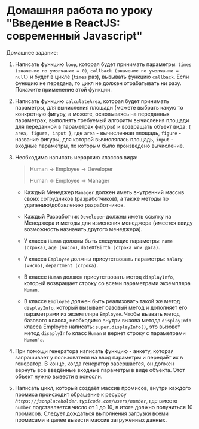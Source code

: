 # Домашняя работа по уроку "Введение в ReactJS: современный Javascript"

Домашнее задание:

1. Написать функцию `loop`, которая будет принимать параметры: `times (значение по умолчанию = 0)`, `callback (значение по умолчанию = null)` и будет в цикле (`times` раз), вызывать функцию `callback`. Если функцию не передана, то цикл не должен отрабатывать ни разу. Покажите применение этой функции.

2. Написать функцию `calculateArea`, которая будет принимать параметры, для вычисления площади (можете выбрать какую то конкретную фигуру, а можете, основываясь на переданных параметрах, выполнять требуемый алгоритм вычисления площади для переданной в параметрах фигуры) и возвращать объект вида: `{ area, figure, input }`, где `area` - вычисленная площадь, `figure` - название фигуры, для которой вычислялась площадь, `input` - входные параметры, по которым было произведено вычисление.

3. Необходимо написать иерархию классов вида:

    >Human -> Employee -> Developer
    >
    >Human -> Employee -> Manager
    
    + Каждый Менеджер `Manager` должен иметь внутренний массив своих сотрудников (разработчиков), а также методы по удалению/добавлению разработчиков.
    
    + Каждый Разработчик `Developer` должны иметь ссылку на Менеджера и методы для изменения менеджера (имеется ввиду возможность назначить другого менеджера).
    
    + У класса `Human` должны быть следующие параметры: `name (строка)`, `age (число)`, `dateOfBirth (строка или дата)`.
    
    + У класса `Employee` должны присутствовать параметры: `salary (число)`, `department (строка)`.
    
    + В классе `Human` должен присутствовать метод `displayInfo`, который возвращает строку со всеми параметрами экземпляра `Human`.
    
    + В классе `Employee` должен быть реализовать такой же метод `displayInfo`, который вызывает базовый метод и дополняет его параметрами из экземпляра `Employee`. Чтобы вызвать метод базового класса, необходимо внутри вызова метода `displayInfo` класса Employee написать: `super.displayInfo()`, это вызовет метод `disaplyInfo` класс `Human` и вернет строку с параметрами `Human'a`.

4. При помощи генератора написать функцию - анкету, которая запрашивает у пользователя на ввод параметры и передаёт их в генератор. В конце, когда генератор завершается, он должен вернуть все введённые входные параметры в виде объекта. Этот объект нужно вывести в консоли.

5. Написать цикл, который создаёт массив промисов, внутри каждого промиса происходит обращение к ресурсу _`https://jsonplaceholder.typicode.com/users/number`_, где вместо `number` подставляется число от 1 до 10, в итоге должно получиться 10 промисов. Следует дождаться выполнения загрузки всеми промисами и далее вывести массив загруженных данных.